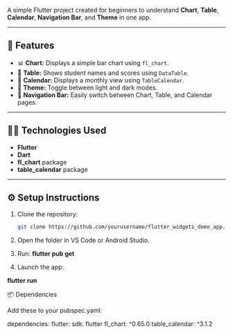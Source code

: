 

A simple Flutter project created for beginners to understand **Chart**, **Table**, **Calendar**, **Navigation Bar**, and **Theme** in one app.

---

## 🚀 Features
- 📊 **Chart:** Displays a simple bar chart using `fl_chart`.
- 🧾 **Table:** Shows student names and scores using `DataTable`.
- 📅 **Calendar:** Displays a monthly view using `TableCalendar`.
- 🎨 **Theme:** Toggle between light and dark modes.
- 🧭 **Navigation Bar:** Easily switch between Chart, Table, and Calendar pages.

---

## 🧑‍💻 Technologies Used
- **Flutter**
- **Dart**
- **fl_chart** package
- **table_calendar** package

---

## ⚙️ Setup Instructions
1. Clone the repository:
   ```bash
   git clone https://github.com/yourusername/flutter_widgets_demo_app.git
2. Open the folder in VS Code or Android Studio.

3. Run:
**flutter pub get**

4. Launch the app:

**flutter run**

📦 Dependencies

Add these to your pubspec.yaml:

dependencies:
  flutter:
    sdk: flutter
  fl_chart: ^0.65.0
  table_calendar: ^3.1.2


